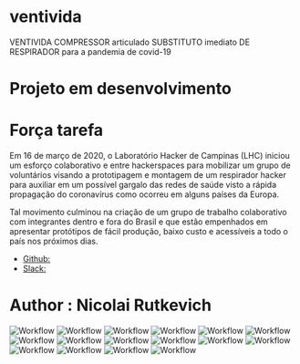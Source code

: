 # ventivida
VENTIVIDA COMPRESSOR articulado SUBSTITUTO imediato DE RESPIRADOR para a pandemia de covid-19

# Projeto em desenvolvimento

# Força tarefa 
Em 16 de março de 2020, o Laboratório Hacker de Campinas (LHC) iniciou um esforço colaborativo e entre hackerspaces para mobilizar um grupo de voluntários visando a prototipagem e montagem de um respirador hacker para auxiliar em um possível gargalo das redes de saúde visto a rápida propagação do coronavírus como ocorreu em alguns países da Europa.

Tal movimento culminou na criação de um grupo de trabalho colaborativo com integrantes dentro e fora do Brasil e que estão empenhados em apresentar protótipos de fácil produção, baixo custo e acessíveis a todo o país nos próximos dias.

* [Github:](https://respiradorhacker.github.io/)
* [Slack:](https://join.slack.com/t/respiradorhacker/shared_invite/zt-cz8b6iv8-nPnewxJh1r5T3ZdAZIX_PQ)

# Author : Nicolai Rutkevich

![Workflow](/figures/101.PNG)
![Workflow](/figures/102.PNG)
![Workflow](/figures/103.PNG)
![Workflow](/figures/104.PNG)
![Workflow](/figures/105.PNG)
![Workflow](/figures/106.PNG)
![Workflow](/figures/107.PNG)
![Workflow](/figures/108.PNG)
![Workflow](/figures/109.PNG)
![Workflow](/figures/110.PNG)
![Workflow](/figures/111.PNG)
![Workflow](/figures/112.PNG)
![Workflow](/figures/113.PNG)
![Workflow](/figures/114.PNG)
![Workflow](/figures/115.PNG)
![Workflow](/figures/18.PNG)

